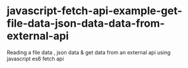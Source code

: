 # javascript-fetch-api-example-get-file-data-json-data-data-from-external-api
Reading a file data , json data &amp; get data from an external api using javascript es6 fetch api
